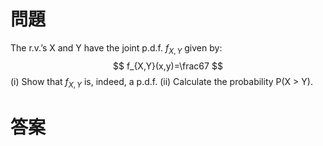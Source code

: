 # 問題
The r.v.’s X and Y have the joint p.d.f. $f_{X,Y}$ given by:
$$
f_{X,Y}(x,y)=\frac67
$$
(i) Show that $f_{X,Y}$ is, indeed, a p.d.f.
(ii) Calculate the probability P(X > Y).
# 答案

